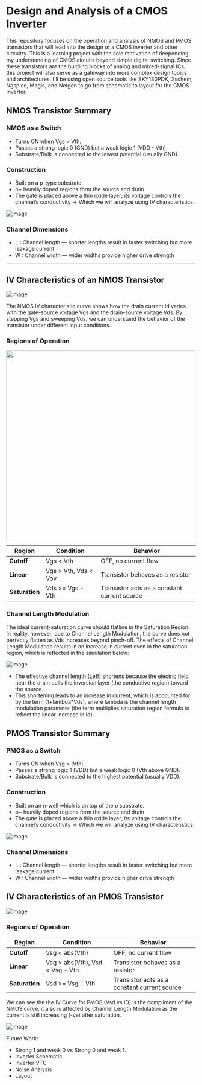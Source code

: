 # Design and Analysis of a CMOS Inverter

This repository focuses on the operation and analysis of NMOS and PMOS transistors that will lead into the design of a CMOS inverter and other circuitry. This is a learning project with the sole motivation of deepending my understanding of CMOS circuits beyond simple digital switching. Since these transistors are the buidling blocks of analog and mixed-signal ICs, this project will also serve as a gateway into more complex design topics and architectures.
I'll be using open source tools like SKY130PDK, Xschem, Ngspice, Magic, and Netgen to go from schematic to layout for the CMOS Inverter. 
   
## NMOS Transistor Summary

### NMOS as a Switch
- Turns ON when Vgs > Vth.
- Passes a strong logic 0 (GND) but a weak logic 1 (VDD - Vth).
- Substrate/Bulk is connected to the lowest potential (usually GND).

### Construction
- Built on a p-type substrate
- n+ heavily doped regions form the source and drain
- The gate is placed above a thin oxide layer; its voltage controls the channel’s conductivity -> Which we will analyze using IV characteristics.

![image](https://github.com/user-attachments/assets/205c5640-79df-47cc-ac03-18a369bfa1c2)

### Channel Dimensions
- L : Channel length — shorter lengths result in faster switching but more leakage current
- W : Channel width — wider widths provide higher drive strength

---

## IV Characteristics of an NMOS Transistor

![image](https://github.com/user-attachments/assets/837590fa-9662-41ff-9095-36c6ab011835)

The NMOS IV characteristic curve shows how the drain current Id varies with the gate-source voltage Vgs and the drain-source voltage Vds. By stepping Vgs and sweeping Vds, we can understand the behavior of the transistor under different input conditions.

### Regions of Operation

<img src="https://github.com/user-attachments/assets/9bd19def-5408-4baa-a67a-587842d9b0fc" width="500" />


| Region       | Condition                        | Behavior                        |
|--------------|----------------------------------|---------------------------------|
| **Cutoff**   | Vgs < Vth          | OFF, no current flow            |
| **Linear**   | Vgs > Vth, Vds < Vov | Transistor behaves as a resistor |
| **Saturation** | Vds >= Vgs - Vth | Transistor acts as a constant current source |

### Channel Length Modulation

The ideal current-saturation curve should flatline in the Saturation Region. In reality, however, due to Channel Length Modulation, the curve does not perfectly flatten as Vds increases beyond pinch-off.
The effects of Channel Length Modulation results in an increase in current even in the saturation region, which is reflected in the simulation below:

![image](https://github.com/user-attachments/assets/2cdff1ee-b9ff-4976-a615-52b6296cf8ad)

- The effective channel length (Leff) shortens because the electric field near the drain pulls the inversion layer (the conductive region) toward the source.
- This shortening leads to an increase in current, which is accounted for by the term (1+lambda*Vds), where lambda is the channel length modulation parameter (the term multiplies saturation region formula to reflect the linear increase in Id).

## PMOS Transistor Summary

### PMOS as a Switch
- Turns ON when Vsg > |Vth|.
- Passes a strong logic 1 (VDD) but a weak logic 0 (Vth above GND).
- Substrate/Bulk is connected to the highest potential (usually VDD).

### Construction
- Built on an n-well which is on top of the p substrate.
- p+ heavily doped regions form the source and drain
- The gate is placed above a thin oxide layer; its voltage controls the channel’s conductivity -> Which we will analyze using IV characteristics.

![image](https://github.com/user-attachments/assets/ca8a46b8-db22-4465-8b2c-dba5ae415c2b)

### Channel Dimensions
- L : Channel length — shorter lengths result in faster switching but more leakage current
- W : Channel width — wider widths provide higher drive strength

## IV Characteristics of an PMOS Transistor

![image](https://github.com/user-attachments/assets/7e9d2081-ff15-4756-b02c-9ed69bf07942)


### Regions of Operation

| Region       | Condition                         | Behavior                        |
|--------------|-----------------------------------|---------------------------------|
| **Cutoff**   | Vsg < abs(Vth)                         | OFF, no current flow            |
| **Linear**   | Vsg >  abs(Vth), Vsd < Vsg - Vth       | Transistor behaves as a resistor |
| **Saturation** | Vsd >= Vsg - Vth                 | Transistor acts as a constant current source |

We can see the the IV Curve for PMOS (Vsd vs ID) is the compliment of the NMOS curve, it also is affected by Channel Length Modulation as the current is still increasing (-ve) 
after saturation.

![image](https://github.com/user-attachments/assets/3178af45-44eb-4f59-9f05-a143e7ba68cd)

Future Work:
- Strong 1 and weak 0 vs Strong 0 and weak 1.
- Inverter Schematic
- Inverter VTC
- Noise Analysis
- Layout


